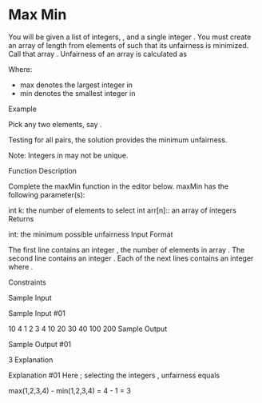 # Max Min

You will be given a list of integers, , and a single integer . You must create an array of length from elements of such that its unfairness is minimized. Call that array . Unfairness of an array is calculated as

Where:

- max denotes the largest integer in
- min denotes the smallest integer in

Example

Pick any two elements, say .

Testing for all pairs, the solution provides the minimum unfairness.

Note: Integers in may not be unique.

Function Description

Complete the maxMin function in the editor below.
maxMin has the following parameter(s):

int k: the number of elements to select
int arr[n]:: an array of integers
Returns

int: the minimum possible unfairness
Input Format

The first line contains an integer , the number of elements in array .
The second line contains an integer .
Each of the next lines contains an integer where .

Constraints

Sample Input

Sample Input #01

10
4
1
2
3
4
10
20
30
40
100
200
Sample Output

Sample Output #01

3
Explanation

Explanation #01
Here ; selecting the integers , unfairness equals

max(1,2,3,4) - min(1,2,3,4) = 4 - 1 = 3
